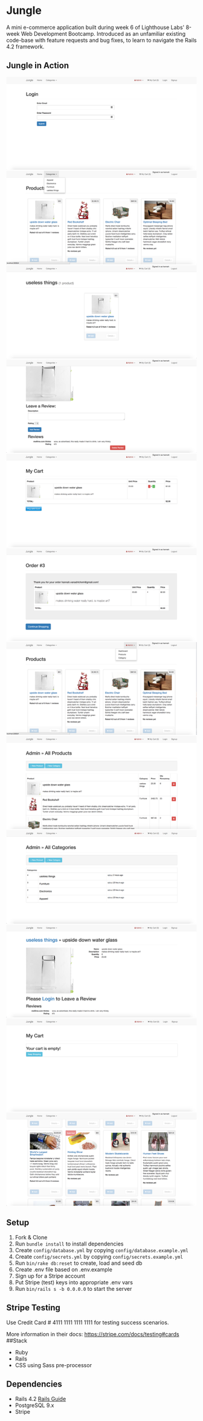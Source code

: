 # Jungle

A mini e-commerce application built during week 6 of Lighthouse Labs' 8-week Web Development Bootcamp. Introduced as an unfamiliar existing code-base with feature requests and bug fixes, to learn to navigate the Rails 4.2 framework.

## Jungle in Action
![login](https://raw.githubusercontent.com/hannahva/jungle-rails/f7f42426488072df1d2e09447e2498cb2f0f2da2/docs/login.png)
![category menu](https://raw.githubusercontent.com/hannahva/jungle-rails/f7f42426488072df1d2e09447e2498cb2f0f2da2/docs/category%20menu.png)
![category view](https://raw.githubusercontent.com/hannahva/jungle-rails/f7f42426488072df1d2e09447e2498cb2f0f2da2/docs/category%20view.png)
![product view](https://raw.githubusercontent.com/hannahva/jungle-rails/f7f42426488072df1d2e09447e2498cb2f0f2da2/docs/logged-in%20review.png)
![cart view](https://raw.githubusercontent.com/hannahva/jungle-rails/f7f42426488072df1d2e09447e2498cb2f0f2da2/docs/cart%20view.png)
![order view](https://raw.githubusercontent.com/hannahva/jungle-rails/f7f42426488072df1d2e09447e2498cb2f0f2da2/docs/order%20page.png)
![admin menu](https://raw.githubusercontent.com/hannahva/jungle-rails/f7f42426488072df1d2e09447e2498cb2f0f2da2/docs/admin%20menu.png)
![admin products view](https://raw.githubusercontent.com/hannahva/jungle-rails/f7f42426488072df1d2e09447e2498cb2f0f2da2/docs/admin%20products.png)
![admin category view](https://raw.githubusercontent.com/hannahva/jungle-rails/f7f42426488072df1d2e09447e2498cb2f0f2da2/docs/admin%20categories.png)
![logged out product view](https://raw.githubusercontent.com/hannahva/jungle-rails/f7f42426488072df1d2e09447e2498cb2f0f2da2/docs/logged-out%20review.png)
![empty cart](https://raw.githubusercontent.com/hannahva/jungle-rails/f7f42426488072df1d2e09447e2498cb2f0f2da2/docs/empty%20cart%20.png)
![sold out badge](https://raw.githubusercontent.com/hannahva/jungle-rails/f7f42426488072df1d2e09447e2498cb2f0f2da2/docs/sold%20out%20badge.png)





## Setup

1. Fork & Clone
2. Run `bundle install` to install dependencies
3. Create `config/database.yml` by copying `config/database.example.yml`
4. Create `config/secrets.yml` by copying `config/secrets.example.yml`
5. Run `bin/rake db:reset` to create, load and seed db
6. Create .env file based on .env.example
7. Sign up for a Stripe account
8. Put Stripe (test) keys into appropriate .env vars
9. Run `bin/rails s -b 0.0.0.0` to start the server

## Stripe Testing

Use Credit Card # 4111 1111 1111 1111 for testing success scenarios.

More information in their docs: <https://stripe.com/docs/testing#cards>
##Stack

 - Ruby
 - Rails
 - CSS using Sass pre-processor

## Dependencies

* Rails 4.2 [Rails Guide](http://guides.rubyonrails.org/v4.2/)
* PostgreSQL 9.x
* Stripe

